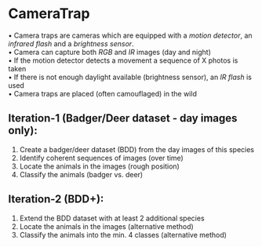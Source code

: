 # CameraTrap
• Camera traps are cameras which are equipped with a _motion detector_, an _infrared flash_ and a _brightness sensor_.  
• Camera can capture both _RGB_ and _IR_ images (day and night)  
• If the motion detector detects a movement a sequence of X photos is taken  
• If there is not enough daylight available (brightness sensor), an _IR flash_ is used  
• Camera traps are placed (often camouflaged) in the wild  
## Iteration-1 (Badger/Deer dataset - day images only):
1. Create a badger/deer dataset (BDD) from the day images of this species
2. Identify coherent sequences of images (over time)
3. Locate the animals in the images (rough position)
4. Classify the animals (badger vs. deer)  
## Iteration-2 (BDD+):
1. Extend the BDD dataset with at least 2 additional species
2. Locate the animals in the images (alternative method)
3. Classify the animals into the min. 4 classes (alternative method)
